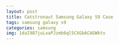 ```yaml
---
layout: post
title: Catstronaut Samsung Galaxy S9 Case
tags: samsung galaxy s9
categories: samsung
img: 1daI987juLxaPJzmb6ql5CXGbACAGWktv
---
```

